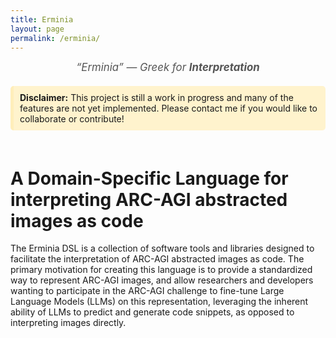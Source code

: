 ```yaml
---
title: Erminia
layout: page
permalink: /erminia/
---
```


<div style="text-align:center; font-style:italic; font-size:1.2em; color:#555; margin: 10px 0;">
  “Erminia” — Greek for <strong>Interpretation</strong>
</div>

<div style="background-color: #fff3cd; border-left: 5px solid #ffeeba; padding: 10px; margin: 20px 0; border-radius: 5px;">
<strong>Disclaimer:</strong> This project is still a work in progress and many of the features are not yet implemented.
Please contact me if you would like to collaborate or contribute!
</div>

<div style="display: flex; gap: 40px; flex-wrap: wrap;">
  <div style="flex: 1; min-width: 300px;">
  <h1>A Domain-Specific Language for interpreting ARC-AGI abstracted images as code</h1>

  <p>The Erminia DSL is a collection of software tools and libraries designed to 
  facilitate the interpretation of ARC-AGI abstracted images as code. The primary
  motivation for creating this language is to provide a standardized way to represent
  ARC-AGI images, and allow researchers and developers wanting to participate in the 
  ARC-AGI challenge to fine-tune Large Language Models (LLMs) on this representation, leveraging
  the inherent ability of LLMs to predict and generate code snippets,
  as opposed to interpreting images directly.</p>
  </div>

<!-- <div style="flex: 0 0 200px; position: sticky; top: 20px;"> -->
<!-- <h3>Menu</h3> -->
<!--     <ul> -->
<!--       <li><a href="/erminia/overview/">Overview</a></li> -->
<!--       <li><a href="/erminia/grammar/">Grammar</a></li> -->
<!--     </ul> -->
<!--   </div> -->

</div>
